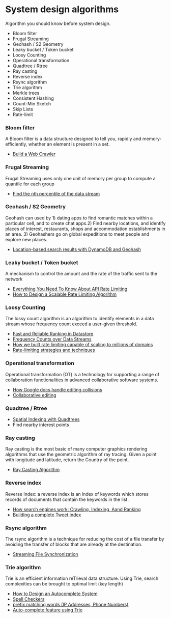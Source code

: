# System design algorithms
Algorithm you should know before system design.

- Bloom filter
- Frugal Streaming
- Geohash / S2 Geometry
- Leaky bucket / Token bucket
- Loosy Counting
- Operational transformation
- Quadtree / Rtree
- Ray casting
- Reverse index
- Rsync algorithm
- Trie algorithm
- Merkle trees
- Consistent Hashing
- Count-Min Sketch 
- Skip Lists	
- Rate-limit

### Bloom filter
A Bloom filter is a data structure designed to tell you, rapidly and memory-efficiently, whether an element is present in a set.

- [Build a Web Crawler](http://blog.gainlo.co/index.php/2016/06/29/build-web-crawler/)

### Frugal Streaming
Frugal Streaming uses only one unit of memory per group to compute a quantile for each group

- [Find the nth percentile of the data stream](https://research.neustar.biz/2013/09/16/sketch-of-the-day-frugal-streaming/)

### Geohash / S2 Geometry
Geohash can used by 1) dating apps to find romantic matches within a particular cell, and to create chat apps.2) Find nearby locations, and identify places of interest, restaurants, shops and accommodation establishments in an area. 3) Geohashers go on global expeditions to meet people and explore new places.

- [Location-based search results with DynamoDB and Geohash](https://read.acloud.guru/location-based-search-results-with-dynamodb-and-geohash-267727e5d54f)

### Leaky bucket / Token bucket
A mechanism to control the amount and the rate of the traffic sent to the network

- [Everything You Need To Know About API Rate Limiting](https://nordicapis.com/everything-you-need-to-know-about-api-rate-limiting/)
- [How to Design a Scalable Rate Limiting Algorithm](https://konghq.com/blog/how-to-design-a-scalable-rate-limiting-algorithm/)

### Loosy Counting
The lossy count algorithm is an algorithm to identify elements in a data stream whose frequency count exceed a user-given threshold.

- [Fast and Reliable Ranking in Datastore](https://cloud.google.com/datastore/docs/articles/fast-and-reliable-ranking-in-datastore)
- [Frequency Counts over Data Streams](https://www.cse.ust.hk/vldb2002/VLDB2002-proceedings/slides/S10P03slides.pdf)
- [How we built rate limiting capable of scaling to millions of domains](https://blog.cloudflare.com/counting-things-a-lot-of-different-things/)
- [Rate-limiting strategies and techniques](https://cloud.google.com/solutions/rate-limiting-strategies-techniques)

### Operational transformation
Operational transformation (OT) is a technology for supporting a range of collaboration functionalities in advanced collaborative software systems.

- [How Google docs handle editing collisions](https://stackoverflow.com/a/36366174)
- [Collaborative editing](https://www3.ntu.edu.sg/home/czsun/projects/otfaq/#_Toc321146127)

### Quadtree / Rtree
- [Spatial Indexing with Quadtrees](https://medium.com/@waleoyediran/spatial-indexing-with-quadtrees-b998ae49336)
- Find nearby interest points

### Ray casting
Ray casting is the most basic of many computer graphics rendering algorithms that use the geometric algorithm of ray tracing. Given a point with longitude and latitude, return the Country of the point.

- [Ray Casting Algorithm](http://philliplemons.com/posts/ray-casting-algorithm)

### Reverse index
Reverse Index: a reverse index is an index of keywords which stores records of documents that contain the keywords in the list.

- [How search engines work: Crawling, Indexing, Aand Ranking](https://moz.com/beginners-guide-to-seo/how-search-engines-operate)
- [Building a complete Tweet index](https://blog.twitter.com/engineering/en_us/a/2014/building-a-complete-tweet-index.html)

### Rsync algorithm
The rsync algorithm is a technique for reducing the cost of a file transfer by avoiding the transfer of blocks that are already at the destination.

- [Streaming File Synchronization](https://dropbox.tech/infrastructure/streaming-file-synchronization)

### Trie algorithm
Trie is an efficient information reTrieval data structure. Using Trie, search complexities can be brought to optimal limit (key length)

- [How to Design an Autocomplete System](https://dzone.com/articles/how-to-design-a-autocomplete-system)
- [Spell Checkers](https://stackoverflow.com/questions/21366631/how-do-i-use-a-trie-for-spell-checking)
- [prefix matching words (IP Addresses, Phone Numbers)](https://www.geeksforgeeks.org/longest-common-prefix-using-trie/)
- [Auto-complete feature using Trie](https://www.geeksforgeeks.org/auto-complete-feature-using-trie/)
